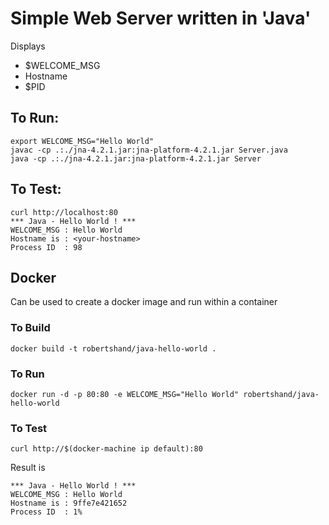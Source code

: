 # Simple Web Server written in 'Java' 
Displays 
 * $WELCOME_MSG
 * Hostname
 * $PID

## To Run:

```
export WELCOME_MSG="Hello World"
javac -cp .:./jna-4.2.1.jar:jna-platform-4.2.1.jar Server.java
java -cp .:./jna-4.2.1.jar:jna-platform-4.2.1.jar Server
```

## To Test:

```
curl http://localhost:80
*** Java - Hello World ! ***
WELCOME_MSG : Hello World
Hostname is : <your-hostname>
Process ID  : 98
```

## Docker

Can be used to create a docker image and run within a container

### To Build
```
docker build -t robertshand/java-hello-world .
```

### To Run
```
docker run -d -p 80:80 -e WELCOME_MSG="Hello World" robertshand/java-hello-world
```

### To Test
```
curl http://$(docker-machine ip default):80
```

Result is

```
*** Java - Hello World ! ***
WELCOME_MSG : Hello World
Hostname is : 9ffe7e421652
Process ID  : 1%
```
